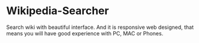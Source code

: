 # Wikipedia-Searcher
Search wiki with beautiful interface. And it is responsive web designed, that means you will have good experience with PC, MAC or Phones.
